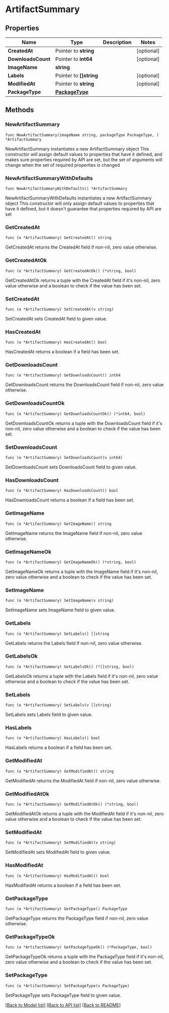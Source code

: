 # ArtifactSummary

## Properties

Name | Type | Description | Notes
------------ | ------------- | ------------- | -------------
**CreatedAt** | Pointer to **string** |  | [optional] 
**DownloadsCount** | Pointer to **int64** |  | [optional] 
**ImageName** | **string** |  | 
**Labels** | Pointer to **[]string** |  | [optional] 
**ModifiedAt** | Pointer to **string** |  | [optional] 
**PackageType** | [**PackageType**](PackageType.md) |  | 

## Methods

### NewArtifactSummary

`func NewArtifactSummary(imageName string, packageType PackageType, ) *ArtifactSummary`

NewArtifactSummary instantiates a new ArtifactSummary object
This constructor will assign default values to properties that have it defined,
and makes sure properties required by API are set, but the set of arguments
will change when the set of required properties is changed

### NewArtifactSummaryWithDefaults

`func NewArtifactSummaryWithDefaults() *ArtifactSummary`

NewArtifactSummaryWithDefaults instantiates a new ArtifactSummary object
This constructor will only assign default values to properties that have it defined,
but it doesn't guarantee that properties required by API are set

### GetCreatedAt

`func (o *ArtifactSummary) GetCreatedAt() string`

GetCreatedAt returns the CreatedAt field if non-nil, zero value otherwise.

### GetCreatedAtOk

`func (o *ArtifactSummary) GetCreatedAtOk() (*string, bool)`

GetCreatedAtOk returns a tuple with the CreatedAt field if it's non-nil, zero value otherwise
and a boolean to check if the value has been set.

### SetCreatedAt

`func (o *ArtifactSummary) SetCreatedAt(v string)`

SetCreatedAt sets CreatedAt field to given value.

### HasCreatedAt

`func (o *ArtifactSummary) HasCreatedAt() bool`

HasCreatedAt returns a boolean if a field has been set.

### GetDownloadsCount

`func (o *ArtifactSummary) GetDownloadsCount() int64`

GetDownloadsCount returns the DownloadsCount field if non-nil, zero value otherwise.

### GetDownloadsCountOk

`func (o *ArtifactSummary) GetDownloadsCountOk() (*int64, bool)`

GetDownloadsCountOk returns a tuple with the DownloadsCount field if it's non-nil, zero value otherwise
and a boolean to check if the value has been set.

### SetDownloadsCount

`func (o *ArtifactSummary) SetDownloadsCount(v int64)`

SetDownloadsCount sets DownloadsCount field to given value.

### HasDownloadsCount

`func (o *ArtifactSummary) HasDownloadsCount() bool`

HasDownloadsCount returns a boolean if a field has been set.

### GetImageName

`func (o *ArtifactSummary) GetImageName() string`

GetImageName returns the ImageName field if non-nil, zero value otherwise.

### GetImageNameOk

`func (o *ArtifactSummary) GetImageNameOk() (*string, bool)`

GetImageNameOk returns a tuple with the ImageName field if it's non-nil, zero value otherwise
and a boolean to check if the value has been set.

### SetImageName

`func (o *ArtifactSummary) SetImageName(v string)`

SetImageName sets ImageName field to given value.


### GetLabels

`func (o *ArtifactSummary) GetLabels() []string`

GetLabels returns the Labels field if non-nil, zero value otherwise.

### GetLabelsOk

`func (o *ArtifactSummary) GetLabelsOk() (*[]string, bool)`

GetLabelsOk returns a tuple with the Labels field if it's non-nil, zero value otherwise
and a boolean to check if the value has been set.

### SetLabels

`func (o *ArtifactSummary) SetLabels(v []string)`

SetLabels sets Labels field to given value.

### HasLabels

`func (o *ArtifactSummary) HasLabels() bool`

HasLabels returns a boolean if a field has been set.

### GetModifiedAt

`func (o *ArtifactSummary) GetModifiedAt() string`

GetModifiedAt returns the ModifiedAt field if non-nil, zero value otherwise.

### GetModifiedAtOk

`func (o *ArtifactSummary) GetModifiedAtOk() (*string, bool)`

GetModifiedAtOk returns a tuple with the ModifiedAt field if it's non-nil, zero value otherwise
and a boolean to check if the value has been set.

### SetModifiedAt

`func (o *ArtifactSummary) SetModifiedAt(v string)`

SetModifiedAt sets ModifiedAt field to given value.

### HasModifiedAt

`func (o *ArtifactSummary) HasModifiedAt() bool`

HasModifiedAt returns a boolean if a field has been set.

### GetPackageType

`func (o *ArtifactSummary) GetPackageType() PackageType`

GetPackageType returns the PackageType field if non-nil, zero value otherwise.

### GetPackageTypeOk

`func (o *ArtifactSummary) GetPackageTypeOk() (*PackageType, bool)`

GetPackageTypeOk returns a tuple with the PackageType field if it's non-nil, zero value otherwise
and a boolean to check if the value has been set.

### SetPackageType

`func (o *ArtifactSummary) SetPackageType(v PackageType)`

SetPackageType sets PackageType field to given value.



[[Back to Model list]](../README.md#documentation-for-models) [[Back to API list]](../README.md#documentation-for-api-endpoints) [[Back to README]](../README.md)


